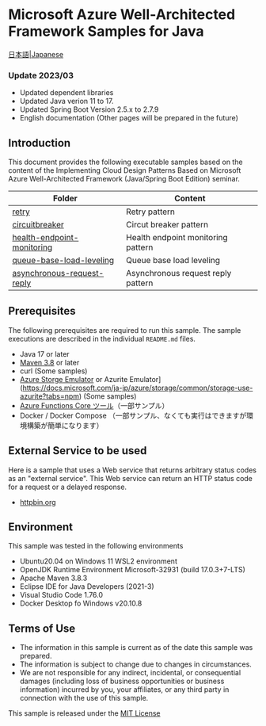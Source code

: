 # Microsoft Azure Well-Architected Framework Samples for Java

[日本語|Japanese](./README_ja.md)

### Update 2023/03

- Updated dependent libraries
- Updated Java verion 11 to 17.
- Updated Spring Boot Version 2.5.x to 2.7.9
- English documentation (Other pages will be prepared in the future)

## Introduction

This document provides the following executable samples based on the content of the Implementing Cloud Design Patterns Based on Microsoft Azure Well-Architected Framework (Java/Spring Boot Edition) seminar.

| Folder  | Content |
|---|---|
| [retry](./retry/README.md) | Retry pattern |
| [circuitbreaker](./circuitbreaker/README.md) | Circut breaker pattern |
| [health-endpoint-monitoring](./health-endpoint-monitoring/README.md) | Health endpoint monitoring pattern |
| [queue-base-load-leveling](./queue-base-load-leveling/README.md) | Queue base load leveling |
| [asynchronous-request-reply](./asynchronous-request-reply/README.md) | Asynchronous request reply pattern |

## Prerequisites

The following prerequisites are required to run this sample. The sample executions are described in the individual `README.md` files.

- Java 17 or later
- [Maven 3.8](https://maven.apache.org/index.html) or later
- curl (Some samples)
- [Azure Storge Emulator](https://docs.microsoft.com/ja-jp/azure/storage/common/storage-use-emulator) or Azurite Emulator](https://docs.microsoft.com/ja-jp/azure/storage/common/storage-use-azurite?tabs=npm) (Some samples)
- [Azure Functions Core ツール](https://docs.microsoft.com/ja-jp/azure/azure-functions/functions-run-local)（一部サンプル）
- Docker / Docker Compose （一部サンプル、なくても実行はできますが環境構築が簡単になります）
 
## External Service to be used

Here is a sample that uses a Web service that returns arbitrary status codes as an "external service". This Web service can return an HTTP status code for a request or a delayed response.

* [httpbin.org](http://httpbin.org/)

## Environment

This sample was tested in the following environments

- Ubuntu20.04 on Windows 11 WSL2 environment
- OpenJDK Runtime Environment Microsoft-32931 (build 17.0.3+7-LTS)
- Apache Maven 3.8.3
- Eclipse IDE for Java Developers (2021-3)
- Visual Studio Code 1.76.0 
- Docker Desktop fo Windows v20.10.8

## Terms of Use

- The information in this sample is current as of the date this sample was prepared.
- The information is subject to change due to changes in circumstances.
- We are not responsible for any indirect, incidental, or consequential damages (including loss of business opportunities or business information) incurred by you, your affiliates, or any third party in connection with the use of this sample.


This sample is released under the [MIT License](./LICENSE.txt)

